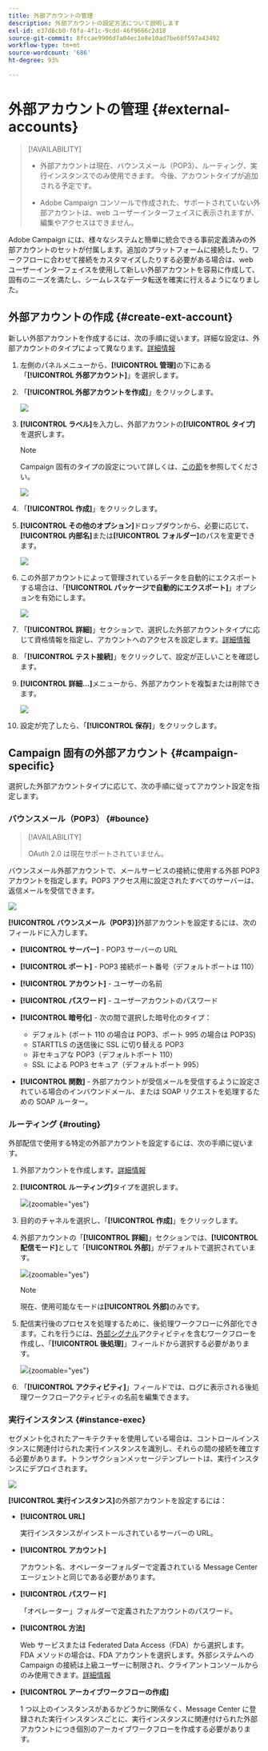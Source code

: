 ```yaml
---
title: 外部アカウントの管理
description: 外部アカウントの設定方法について説明します
exl-id: e37d6cb0-f8fa-4f1c-9cdd-46f9666c2d18
source-git-commit: 8fccae9906d7a04ec1e8e10ad7be60f597a43492
workflow-type: tm+mt
source-wordcount: '686'
ht-degree: 93%

---
```


# 外部アカウントの管理 {#external-accounts}

>[!AVAILABILITY]
>
>* 外部アカウントは現在、バウンスメール（POP3）、ルーティング、実行インスタンスでのみ使用できます。 今後、アカウントタイプが追加される予定です。
>
>* Adobe Campaign コンソールで作成された、サポートされていない外部アカウントは、web ユーザーインターフェイスに表示されますが、編集やアクセスはできません。

Adobe Campaign には、様々なシステムと簡単に統合できる事前定義済みの外部アカウントのセットが付属します。追加のプラットフォームに接続したり、ワークフローに合わせて接続をカスタマイズしたりする必要がある場合は、web ユーザーインターフェイスを使用して新しい外部アカウントを容易に作成して、固有のニーズを満たし、シームレスなデータ転送を確実に行えるようになりました。

## 外部アカウントの作成 {#create-ext-account}

新しい外部アカウントを作成するには、次の手順に従います。詳細な設定は、外部アカウントのタイプによって異なります。[詳細情報](#campaign-specific)

1. 左側のパネルメニューから、**[!UICONTROL 管理]**&#x200B;の下にある「**[!UICONTROL 外部アカウント]**」を選択します。

1. 「**[!UICONTROL 外部アカウントを作成]**」をクリックします。

   ![](assets/external_account_create_1.png)

1. **[!UICONTROL ラベル]**&#x200B;を入力し、外部アカウントの&#x200B;**[!UICONTROL タイプ]**&#x200B;を選択します。

   >[!NOTE]
   >
   >Campaign 固有のタイプの設定について詳しくは、[この節](#campaign-specific)を参照してください。

   ![](assets/external_account_create_2.png)

1. 「**[!UICONTROL 作成]**」をクリックします。

1. **[!UICONTROL その他のオプション]**&#x200B;ドロップダウンから、必要に応じて、**[!UICONTROL 内部名]**&#x200B;または&#x200B;**[!UICONTROL フォルダー]**&#x200B;のパスを変更できます。

   ![](assets/external_account_create_3.png)

1. この外部アカウントによって管理されているデータを自動的にエクスポートする場合は、「**[!UICONTROL パッケージで自動的にエクスポート]**」オプションを有効にします。<!--Exported where??-->

   ![](assets/external_account_create_exported.png)

1. 「**[!UICONTROL 詳細]**」セクションで、選択した外部アカウントタイプに応じて資格情報を指定し、アカウントへのアクセスを設定します。[詳細情報](#bounce)

1. 「**[!UICONTROL テスト接続]**」をクリックして、設定が正しいことを確認します。

1. **[!UICONTROL 詳細...]**&#x200B;メニューから、外部アカウントを複製または削除できます。

   ![](assets/external_account_create_4.png)

1. 設定が完了したら、「**[!UICONTROL 保存]**」をクリックします。

## Campaign 固有の外部アカウント {#campaign-specific}

選択した外部アカウントタイプに応じて、次の手順に従ってアカウント設定を指定します。

### バウンスメール（POP3） {#bounce}

>[!AVAILABILITY]
>
> OAuth 2.0 は現在サポートされていません。

バウンスメール外部アカウントで、メールサービスの接続に使用する外部 POP3 アカウントを指定します。POP3 アクセス用に設定されたすべてのサーバーは、返信メールを受信できます。

![](assets/external_account_bounce.png)

**[!UICONTROL バウンスメール（POP3）]**&#x200B;外部アカウントを設定するには、次のフィールドに入力します。

* **[!UICONTROL サーバー]** - POP3 サーバーの URL

* **[!UICONTROL ポート]** - POP3 接続ポート番号（デフォルトポートは 110）

* **[!UICONTROL アカウント]** - ユーザーの名前

* **[!UICONTROL パスワード]** - ユーザーアカウントのパスワード

* **[!UICONTROL 暗号化]** - 次の間で選択した暗号化のタイプ：

   * デフォルト (ポート 110 の場合は POP3、ポート 995 の場合は POP3S)
   * STARTTLS の送信後に SSL に切り替える POP3
   * 非セキュアな POP3（デフォルトポート 110）
   * SSL による POP3 セキュア（デフォルトポート 995）

* **[!UICONTROL 関数]** - 外部アカウントが受信メールを受信するように設定されている場合のインバウンドメール、または SOAP リクエストを処理するための SOAP ルーター。

### ルーティング {#routing}

外部配信で使用する特定の外部アカウントを設定するには、次の手順に従います。

1. 外部アカウントを作成します。[詳細情報](../administration/external-account.md#create-ext-account)

1. **[!UICONTROL ルーティング]**&#x200B;タイプを選択します。

   ![](assets/external-account-routing.png){zoomable="yes"}

1. 目的のチャネルを選択し、「**[!UICONTROL 作成]**」をクリックします。

1. 外部アカウントの「**[!UICONTROL 詳細]**」セクションでは、**[!UICONTROL 配信モード]**&#x200B;として「**[!UICONTROL 外部]**」がデフォルトで選択されています。

   ![](assets/external-account-delivery-mode.png){zoomable="yes"}

   >[!NOTE]
   >
   >現在、使用可能なモードは&#x200B;**[!UICONTROL 外部]**&#x200B;のみです。

1. 配信実行後のプロセスを処理するために、後処理ワークフローに外部化できます。これを行うには、[外部シグナル](../workflows/activities/external-signal.md)アクティビティを含むワークフローを作成し、「**[!UICONTROL 後処理]**」フィールドから選択する必要があります。

   ![](assets/external-account-post-processing.png){zoomable="yes"}

1. 「**[!UICONTROL アクティビティ]**」フィールドでは、ログに表示される後処理ワークフローアクティビティの名前を編集できます。<!--you can edit the name of the activity that will be created if you add an external or bulk delivery to a workflow-->


### 実行インスタンス {#instance-exec}

セグメント化されたアーキテクチャを使用している場合は、コントロールインスタンスに関連付けられた実行インスタンスを識別し、それらの間の接続を確立する必要があります。トランザクションメッセージテンプレートは、実行インスタンスにデプロイされます。

![](assets/external_account_exec.png)

**[!UICONTROL 実行インスタンス]**&#x200B;の外部アカウントを設定するには：

* **[!UICONTROL URL]**

  実行インスタンスがインストールされているサーバーの URL。

* **[!UICONTROL アカウント]**

  アカウント名、オペレーターフォルダーで定義されている Message Center エージェントと同じである必要があります。

* **[!UICONTROL パスワード]**

  「オペレーター」フォルダーで定義されたアカウントのパスワード。

* **[!UICONTROL 方法]**

  Web サービスまたは Federated Data Access（FDA）から選択します。
FDA メソッドの場合は、FDA アカウントを選択します。外部システムへの Campaign の接続は上級ユーザーに制限され、クライアントコンソールからのみ使用できます。[詳細情報](https://experienceleague.adobe.com/ja/docs/campaign/campaign-v8/connect/fda#_blank)

* **[!UICONTROL アーカイブワークフローの作成]**

  1 つ以上のインスタンスがあるかどうかに関係なく、Message Center に登録された実行インスタンスごとに、実行インスタンスに関連付けられた外部アカウントにつき個別のアーカイブワークフローを作成する必要があります。
